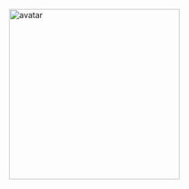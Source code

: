 <br>

<div>
  <img align="right" width="300" src="https://img.itch.zone/aW1hZ2UvOTc3NTYzLzU1NTI5MjQuZ2lm/original/KXdhqD.gif" alt="avatar">
</div>

<br>
<br>

